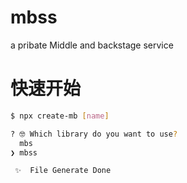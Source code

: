 # mbss
a pribate Middle and backstage service

# 快速开始
```bash
$ npx create-mb [name]

? 🤓 Which library do you want to use?
  mbs
❯ mbss

 ✨  File Generate Done
```